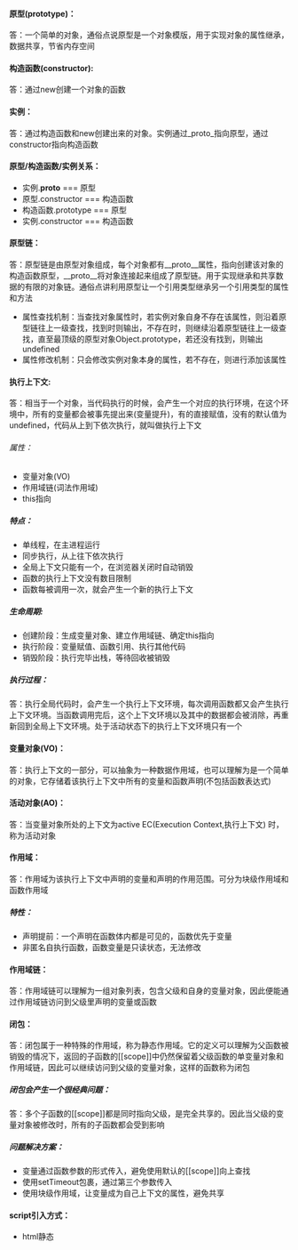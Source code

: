 #### 原型(prototype)：
答：一个简单的对象，通俗点说原型是一个对象模版，用于实现对象的属性继承，数据共享，节省内存空间

#### 构造函数(constructor):
答：通过new创建一个对象的函数

#### 实例：
答：通过构造函数和new创建出来的对象。实例通过_proto_指向原型，通过constructor指向构造函数

#### 原型/构造函数/实例关系：
* 实例.__proto__ === 原型
* 原型.constructor === 构造函数
* 构造函数.prototype === 原型
* 实例.constructor === 构造函数

#### 原型链：
答：原型链是由原型对象组成，每个对象都有__proto__属性，指向创建该对象的构造函数原型，__proto__将对象连接起来组成了原型链。用于实现继承和共享数据的有限的对象链。通俗点讲利用原型让一个引用类型继承另一个引用类型的属性和方法
* 属性查找机制：当查找对象属性时，若实例对象自身不存在该属性，则沿着原型链往上一级查找，找到时则输出，不存在时，则继续沿着原型链往上一级查找，直至最顶级的原型对象Object.prototype，若还没有找到，则输出undefined
* 属性修改机制：只会修改实例对象本身的属性，若不存在，则进行添加该属性

#### 执行上下文:
答：相当于一个对象，当代码执行的时候，会产生一个对应的执行环境，在这个环境中，所有的变量都会被事先提出来(变量提升)，有的直接赋值，没有的默认值为undefined，代码从上到下依次执行，就叫做执行上下文

###### 属性：
* 变量对象(VO)
* 作用域链(词法作用域)
* this指向

##### 特点：
* 单线程，在主进程运行
* 同步执行，从上往下依次执行
* 全局上下文只能有一个，在浏览器关闭时自动销毁
* 函数的执行上下文没有数目限制
* 函数每被调用一次，就会产生一个新的执行上下文

##### 生命周期:
* 创建阶段：生成变量对象、建立作用域链、确定this指向
* 执行阶段：变量赋值、函数引用、执行其他代码
* 销毁阶段：执行完毕出栈，等待回收被销毁

##### 执行过程：
答：执行全局代码时，会产生一个执行上下文环境，每次调用函数都又会产生执行上下文环境。当函数调用完后，这个上下文环境以及其中的数据都会被消除，再重新回到全局上下文环境。处于活动状态下的执行上下文环境只有一个

#### 变量对象(VO)：
答：执行上下文的一部分，可以抽象为一种数据作用域，也可以理解为是一个简单的对象，它存储着该执行上下文中所有的变量和函数声明(不包括函数表达式)

#### 活动对象(AO)：
答：当变量对象所处的上下文为active EC(Execution Context,执行上下文) 时，称为活动对象

#### 作用域：
答：作用域为该执行上下文中声明的变量和声明的作用范围。可分为块级作用域和函数作用域

##### 特性：
* 声明提前：一个声明在函数体内都是可见的，函数优先于变量
* 非匿名自执行函数，函数变量是只读状态，无法修改

#### 作用域链：
答：作用域链可以理解为一组对象列表，包含父级和自身的变量对象，因此便能通过作用域链访问到父级里声明的变量或函数

#### 闭包：
答：闭包属于一种特殊的作用域，称为静态作用域。它的定义可以理解为父函数被销毁的情况下，返回的子函数的[[scope]]中仍然保留着父级函数的单变量对象和作用域链，因此可以继续访问到父级的变量对象，这样的函数称为闭包

##### 闭包会产生一个很经典问题：
答：多个子函数的[[scope]]都是同时指向父级，是完全共享的。因此当父级的变量对象被修改时，所有的子函数都会受到影响

##### 问题解决方案：
* 变量通过函数参数的形式传入，避免使用默认的[[scope]]向上查找
* 使用setTimeout包裹，通过第三个参数传入
* 使用块级作用域，让变量成为自己上下文的属性，避免共享

#### script引入方式：
* html静态<script>引入
* js动态插入<script>
* <script defer>：延迟加载，元素解析完后执行
* <script async>：异步加载，但执行时会阻塞元素渲染

#### 对象的拷贝：
* 浅拷贝：以赋值的形式拷贝引用对象，扔指向同一个地址，修改时原对象也会受到影响
    * Object.assign
    * 展开运算符(...)
* 深拷贝：完全拷贝一个新对象，修改时原对象不再受到任何影响
    * JSON.parse(JSON.stringify(obj))：性能最快
        * 具有循环引用的对象时，报错
        * 当值为函数、undefined、symbol时，无法拷贝
    * 递归进行逐一赋值

#### new运算符的执行过程：
* 新生成一个对象
* 链接到原型：obj._proto_ = Con.prototype
* 绑定this： apply
* 返回新对象(若构造函数有自己的return时，返回该值)

#### instanceof原理：
答：能在实例的原型对象链中找到该构造函数的prototype属性所指向的原型对象，就返回true

```javascript
// __proto__: 代表原型对象链
instance.[__proto__...] === instance.constructor.prototype
// return true
```
#### 代码的复用：
答：当发现任何代码开始写第二遍时，就要开始考虑如何复用。

##### 代码复用方式：
* 函数封装
* 继承
* 复制extend
* 混入mixin
* 借用apply/call

#### 继承：












